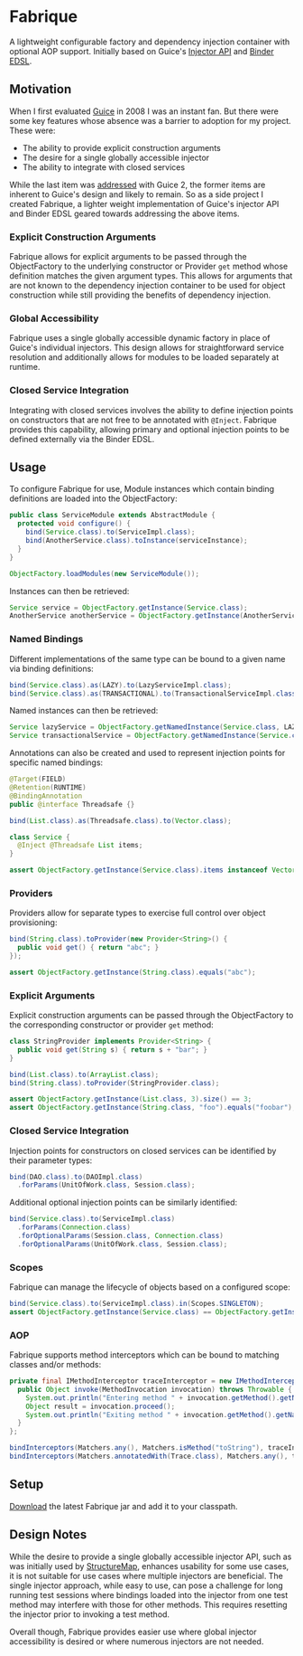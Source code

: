 # Fabrique

A lightweight configurable factory and dependency injection container with optional AOP support. Initially based on Guice's [Injector API](http://google-guice.googlecode.com/svn/trunk/javadoc/com/google/inject/Injector.html) and [Binder EDSL](http://google-guice.googlecode.com/svn/trunk/javadoc/com/google/inject/Binder.html).

## Motivation

When I first evaluated [Guice](http://code.google.com/p/google-guice) in 2008 I was an instant fan. But there were some key features whose absence was a barrier to adoption for my project. These were:

* The ability to provide explicit construction arguments
* The desire for a single globally accessible injector
* The ability to integrate with closed services

While the last item was [addressed](http://google-guice.googlecode.com/svn/trunk/javadoc/com/google/inject/binder/LinkedBindingBuilder.html#toConstructor%28java.lang.reflect.Constructor%3CS%3E%29) with Guice 2, the former items are inherent to Guice's design and likely to remain. So as a side project I created Fabrique, a lighter weight implementation of Guice's injector API and Binder EDSL geared towards addressing the above items.

### Explicit Construction Arguments

Fabrique allows for explicit arguments to be passed through the ObjectFactory to the underlying constructor or Provider `get` method whose definition matches the given argument types. This allows for arguments that are not known to the dependency injection container to be used for object construction while still providing the benefits of dependency injection.

### Global Accessibility

Fabrique uses a single globally accessible dynamic factory in place of Guice's individual injectors. This design allows for straightforward service resolution and additionally allows for modules to be loaded separately at runtime.

### Closed Service Integration

Integrating with closed services involves the ability to define injection points on constructors that are not free to be annotated with `@Inject`. Fabrique provides this capability, allowing primary and optional injection points to be defined externally via the Binder EDSL.

## Usage

To configure Fabrique for use, Module instances which contain binding definitions are loaded into the ObjectFactory:

```java
public class ServiceModule extends AbstractModule {
  protected void configure() {
    bind(Service.class).to(ServiceImpl.class);
    bind(AnotherService.class).toInstance(serviceInstance);
  }
}

ObjectFactory.loadModules(new ServiceModule());
```

Instances can then be retrieved:

```java
Service service = ObjectFactory.getInstance(Service.class);
AnotherService anotherService = ObjectFactory.getInstance(AnotherService.class);
```

### Named Bindings

Different implementations of the same type can be bound to a given name via binding definitions:

```java
bind(Service.class).as(LAZY).to(LazyServiceImpl.class);
bind(Service.class).as(TRANSACTIONAL).to(TransactionalServiceImpl.class);
```

Named instances can then be retrieved:

```java
Service lazyService = ObjectFactory.getNamedInstance(Service.class, LAZY);
Service transactionalService = ObjectFactory.getNamedInstance(Service.class, TRANSACTIONAL);
```

Annotations can also be created and used to represent injection points for specific named bindings:

```java
@Target(FIELD) 
@Retention(RUNTIME)
@BindingAnnotation
public @interface Threadsafe {}

bind(List.class).as(Threadsafe.class).to(Vector.class);

class Service {
  @Inject @Threadsafe List items;
}

assert ObjectFactory.getInstance(Service.class).items instanceof Vector;
```

### Providers

Providers allow for separate types to exercise full control over object provisioning:

```java
bind(String.class).toProvider(new Provider<String>() {
  public void get() { return "abc"; }
});

assert ObjectFactory.getInstance(String.class).equals("abc");
```

### Explicit Arguments

Explicit construction arguments can be passed through the ObjectFactory to the corresponding constructor or provider `get` method:

```java
class StringProvider implements Provider<String> {
  public void get(String s) { return s + "bar"; }
}

bind(List.class).to(ArrayList.class);
bind(String.class).toProvider(StringProvider.class);

assert ObjectFactory.getInstance(List.class, 3).size() == 3;
assert ObjectFactory.getInstance(String.class, "foo").equals("foobar");
```

### Closed Service Integration

Injection points for constructors on closed services can be identified by their parameter types:

```java
bind(DAO.class).to(DAOImpl.class)
  .forParams(UnitOfWork.class, Session.class);
```
     
Additional optional injection points can be similarly identified:

```java
bind(Service.class).to(ServiceImpl.class)
  .forParams(Connection.class)
  .forOptionalParams(Session.class, Connection.class)
  .forOptionalParams(UnitOfWork.class, Session.class);
```

### Scopes

Fabrique can manage the lifecycle of objects based on a configured scope:

```java
bind(Service.class).to(ServiceImpl.class).in(Scopes.SINGLETON);
assert ObjectFactory.getInstance(Service.class) == ObjectFactory.getInstance(Service.class);
```
    
### AOP

Fabrique supports method interceptors which can be bound to matching classes and/or methods:

```java
private final IMethodInterceptor traceInterceptor = new IMethodInterceptor() {
  public Object invoke(MethodInvocation invocation) throws Throwable {
    System.out.println("Entering method " + invocation.getMethod().getName());
    Object result = invocation.proceed();
    System.out.println("Exiting method " + invocation.getMethod().getName());
  }
};

bindInterceptors(Matchers.any(), Matchers.isMethod("toString"), traceInterceptor);
bindInterceptors(Matchers.annotatedWith(Trace.class), Matchers.any(), traceInterceptor);
```

## Setup

[Download](https://github.com/jhalterman/fabrique/downloads) the latest Fabrique jar and add it to your classpath.

## Design Notes

While the desire to provide a single globally accessible injector API, such as was initially used by [StructureMap](http://structuremap.sourceforge.net), enhances usability for some use cases, it is not suitable for use cases where multiple injectors are beneficial. The single injector approach, while easy to use, can pose a challenge for long running test sessions where bindings loaded into the injector from one test method may interfere with those for other methods. This requires resetting the injector prior to invoking a test method.

Overall though, Fabrique provides easier use where global injector accessibility is desired or where numerous injectors are not needed.
